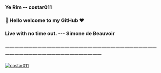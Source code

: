 ### Ye Rim -- costar011

### 👋 Hello welcome to my GitHub ❤️

### Live with no time out. --- Simone de Beauvoir


### ㅡㅡㅡㅡㅡㅡㅡㅡㅡㅡㅡㅡㅡㅡㅡㅡㅡㅡㅡㅡㅡㅡㅡㅡㅡㅡㅡㅡㅡㅡㅡㅡㅡㅡㅡㅡㅡㅡㅡㅡㅡㅡㅡㅡㅡㅡㅡㅡㅡㅡㅡㅡㅡㅡ

[![costar011](https://github-profile-trophy.vercel.app/?username=costar011&theme=onedark)](https://github.com/costar011)
